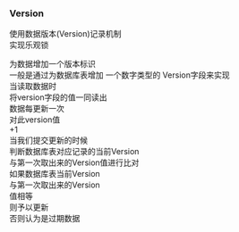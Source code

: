 ### Version
使用数据版本(Version)记录机制  
实现乐观锁  

为数据增加一个版本标识  
一般是通过为数据库表增加
一个数字类型的
Version字段来实现  
当读取数据时  
将version字段的值一同读出  
数据每更新一次  
对此version值  
+1  
当我们提交更新的时候  
判断数据库表对应记录的当前Version  
与第一次取出来的Version值进行比对  
如果数据库表当前Version  
与第一次取出来的Version  
值相等  
则予以更新  
否则认为是过期数据  